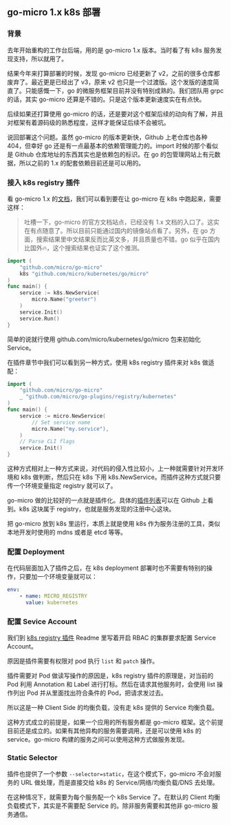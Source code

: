## go-micro 1.x k8s 部署

### 背景

去年开始重构的工作台后端，用的是 go-micro 1.x 版本。当时看了有 k8s 服务发现支持，所以就用了。

结果今年来打算部署的时候，发现 go-micro 已经更新了 v2，之前的很多仓库都废弃了。最近更是已经出了 v3，原来 v2 也只是一个过渡版。这个发版的速度简直了。只能感慨一下，go 的微服务框架目前并没有特别成熟的。我们团队用 grpc 的话，其实 go-micro 还算是不错的。只是这个版本更新速度实在有点快。

后续如果还打算使用 go-micro 的话，还是要对这个框架后续的动向有了解，并且对框架有着源码级的熟悉程度，这样才能保证后续不会被坑。


说回部署这个问题。虽然 go-micro 的版本更新快，Github 上老仓库也各种 404，但幸好 go 还是有一点最基本的依赖管理能力的。import 时候的那个看似是 Github 仓库地址的东西其实也是依赖包的标识。在 go 的包管理网站上有元数据，所以之前的 1.x 的配套依赖目前还是可以用的。


### 接入 k8s registry 插件

看 go-micro 1.x 的[文档](https://www.bookstack.cn/read/go-micro/bdaca38d8382ced2.md)，我们可以看到要在让 go-micro 在 k8s 中跑起来，需要这样：

> 吐槽一下，go-micro 的官方文档站点，已经没有 1.x 文档的入口了。这实在有点随意了。所以目前只能通过国内的镜像站点看了。另外，在 go 方面，搜索结果里中文结果反而比英文多，并且质量也不错。go 似乎在国内比国外🔥，这个搜索结果也证实了这个推测。

```go
import (
    "github.com/micro/go-micro"
    k8s "github.com/micro/kubernetes/go/micro"
)
func main() {
    service := k8s.NewService(
        micro.Name("greeter")
    )
    service.Init()
    service.Run()
}
```

简单的说就行使用 github.com/micro/kubernetes/go/micro 包来初始化 Service。

在插件章节中我们可以看到另一种方式，使用 k8s registry 插件来对 k8s 做适配：

```go
import (
    "github.com/micro/go-micro"
    _ "github.com/micro/go-plugins/registry/kubernetes"
)
func main() {
    service := micro.NewService(
        // Set service name
        micro.Name("my.service"),
    )
    // Parse CLI flags
    service.Init()
}
```

这种方式相对上一种方式来说，对代码的侵入性比较小，上一种就需要针对开发环境和 k8s 做判断，然后只在 k8s 下用 k8s.NewService。而插件这种方式就只要传一个环境变量指定 registry 就可以了。

go-micro 做的比较好的一点就是插件化。具体的[插件列表](https://github.com/micro/go-plugins)可以在 Github 上看到。k8s 这块属于 registry，也就是服务发现的注册中心这块。

把 go-micro 放到 k8s 里运行，本质上就是使用 k8s 作为服务注册的工具，类似本地开发时使用的 mdns 或者是 etcd 等等。


### 配置 Deployment

在代码层面加入了插件之后，在 k8s deployment 部署时也不需要有特别的操作，只要加一个环境变量就可以：

```yaml
env:
    - name: MICRO_REGISTRY
      value: kubernetes
```

### 配置 Sevice Account

我们到 [k8s registry 插件](https://github.com/micro/go-plugins/tree/master/registry/kubernetes) Readme 里写着开启 RBAC 的集群要求配置 Service Account。

原因是插件需要有权限对 pod 执行 `list` 和 `patch` 操作。

插件需要对 Pod 做读写操作的原因是，k8s registry 插件的原理是，对当前的 Pod 利用 Annotation 和 Label 进行打标。然后在请求其他服务时，会使用 list 操作列出 Pod 并从里面找出符合条件的 Pod，把请求发过去。

所以这是一种 Client Side 的均衡负载，没有走 k8s 提供的 Service 均衡负载。

这种方式成立的前提是，如果一个应用的所有服务都是 go-micro 框架。这个前提目前还是成立的。如果有其他异构的服务需要调用，还是可以使用 k8s 的 service。go-micro 构建的服务之间可以使用这种方式做服务发现。


### Static Selector


插件也提供了一个参数 `--selector=static`，在这个模式下，go-micro 不会对服务的 URL 做处理，而是直接交给 k8s 的 Service/网络/均衡负载/DNS 去处理。

在这种情况下，就需要为每个服务配一个 k8s Service 了。在默认的 Client 均衡负载模式下，其实是不需要配 Service 的。除非服务需要和其他非 go-micro 服务通信。



